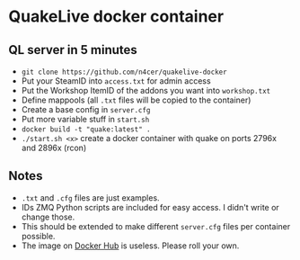 # QuakeLive docker container

## QL server in 5 minutes
* `git clone https://github.com/n4cer/quakelive-docker`
* Put your SteamID into `access.txt` for admin access
* Put the Workshop ItemID of the addons you want into `workshop.txt`
* Define mappools (all `.txt` files will be copied to the container)
* Create a base config in `server.cfg`
* Put more variable stuff in `start.sh`
* `docker build -t "quake:latest" .`
* `./start.sh <x>` create a docker container with quake on ports 2796x and 2896x (rcon)

## Notes
* `.txt` and `.cfg` files are just examples.
* IDs ZMQ Python scripts are included for easy access. I didn't write or change those.
* This should be extended to make different `server.cfg` files per container possible.
* The image on [Docker Hub](https://hub.docker.com/r/marconett/quakelive/) is useless. Please roll your own.

